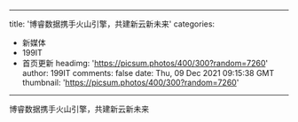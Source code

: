 
---
title: '博睿数据携手火山引擎，共建新云新未来'
categories: 
 - 新媒体
 - 199IT
 - 首页更新
headimg: 'https://picsum.photos/400/300?random=7260'
author: 199IT
comments: false
date: Thu, 09 Dec 2021 09:15:38 GMT
thumbnail: 'https://picsum.photos/400/300?random=7260'
---

<div>   
博睿数据携手火山引擎，共建新云新未来  
</div>
            